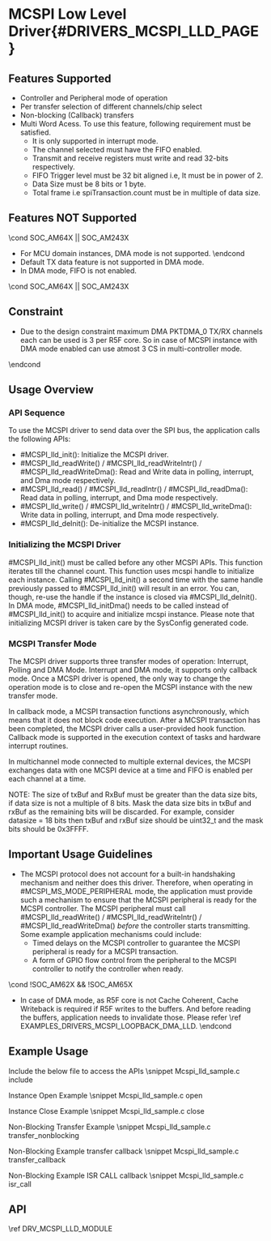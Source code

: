 # MCSPI Low Level Driver{#DRIVERS_MCSPI_LLD_PAGE}

## Features Supported

- Controller and Peripheral mode of operation
- Per transfer selection of different channels/chip select
- Non-blocking (Callback) transfers
- Multi Word Acess. To use this feature, following requirement must be satisfied.
    - It is only supported in interrupt mode.
    - The channel selected must have the FIFO enabled.
    - Transmit and receive registers must write and read 32-bits respectively.
    - FIFO Trigger level must be 32 bit aligned i.e, It must be in power of 2.
    - Data Size must be 8 bits or 1 byte.
    - Total frame i.e spiTransaction.count must be in multiple of data size.

## Features NOT Supported
\cond SOC_AM64X || SOC_AM243X
- For MCU domain instances, DMA mode is not supported.
\endcond
- Default TX data feature is not supported in DMA mode.
- In DMA mode, FIFO is not enabled.

\cond SOC_AM64X || SOC_AM243X
## Constraint

- Due to the design constraint maximum DMA PKTDMA_0 TX/RX channels each can be used is 3 per R5F core.
  So in case of MCSPI instance with DMA mode enabled can use atmost 3 CS in multi-controller mode.

\endcond
## Usage Overview

### API Sequence

To use the MCSPI driver to send data over the SPI bus, the application
calls the following APIs:

- #MCSPI_lld_init(): Initialize the MCSPI driver.
- #MCSPI_lld_readWrite() / #MCSPI_lld_readWriteIntr() / #MCSPI_lld_readWriteDma():
  Read and Write data in polling, interrupt, and Dma mode respectively.
- #MCSPI_lld_read() / #MCSPI_lld_readIntr() / #MCSPI_lld_readDma():
  Read data in polling, interrupt, and Dma mode respectively.
- #MCSPI_lld_write() / #MCSPI_lld_writeIntr() / #MCSPI_lld_writeDma():
  Write data in polling, interrupt, and Dma mode respectively.
- #MCSPI_lld_deInit():  De-initialize the MCSPI instance.

### Initializing the MCSPI Driver

#MCSPI_lld_init() must be called before any other MCSPI APIs.  This function
iterates till the channel count. This function uses mcspi handle to initialize
each instance. Calling #MCSPI_lld_init() a second time with the same handle
previously passed to #MCSPI_lld_init() will result in an error.  You can,
though, re-use the handle if the instance is closed via #MCSPI_lld_deInit().
In DMA mode, #MCSPI_lld_initDma() needs to be called instead of
#MCSPI_lld_init() to acquire and initialize mcspi instance.
Please note that initializing MCSPI driver is taken care by the
SysConfig generated code.

### MCSPI Transfer Mode

The MCSPI driver supports three transfer modes of operation: Interrupt, Polling and DMA Mode.
Interrupt and DMA mode, it supports only callback mode.
Once a MCSPI driver is opened, the only way to change the operation mode
is to close and re-open the MCSPI instance with the new transfer mode.

In callback mode, a MCSPI transaction functions asynchronously, which
means that it does not block code execution. After a MCSPI transaction
has been completed, the MCSPI driver calls a user-provided hook function.
Callback mode is supported in the execution context of tasks and
hardware interrupt routines.

In multichannel mode connected to multiple external devices,
the MCSPI exchanges data with one MCSPI device at a time and FIFO is enabled
per each channel at a time.

NOTE: The size of txBuf and RxBuf must be greater than the data size bits, if data size
is not a multiple of 8 bits. Mask the data size bits in txBuf and rxBuf as the
remaining bits will be discarded. For example, consider datasize = 18 bits then
txBuf and rxBuf size should be uint32_t and the mask bits should be 0x3FFFF.

## Important Usage Guidelines

- The MCSPI protocol does not account for a built-in handshaking mechanism
  and neither does this driver. Therefore, when operating in
  #MCSPI_MS_MODE_PERIPHERAL mode, the application must provide such a mechanism to
  ensure that the MCSPI peripheral is ready for the MCSPI controller. The MCSPI peripheral
  must call #MCSPI_lld_readWrite() / #MCSPI_lld_readWriteIntr() / #MCSPI_lld_readWriteDma()
  *before* the controller starts transmitting.
  Some example application mechanisms could include:
    - Timed delays on the MCSPI controller to guarantee the MCSPI peripheral is ready
      for a MCSPI transaction.
    - A form of GPIO flow control from the peripheral to the MCSPI controller to notify
      the controller when ready.

\cond !SOC_AM62X && !SOC_AM65X
- In case of DMA mode, as R5F core is not Cache Coherent, Cache Writeback is required if R5F writes to the buffers.
  And before reading the buffers, application needs to invalidate those. Please refer \ref EXAMPLES_DRIVERS_MCSPI_LOOPBACK_DMA_LLD.
\endcond
## Example Usage

Include the below file to access the APIs
\snippet Mcspi_lld_sample.c include

Instance Open Example
\snippet Mcspi_lld_sample.c open

Instance Close Example
\snippet Mcspi_lld_sample.c close

Non-Blocking Transfer Example
\snippet Mcspi_lld_sample.c transfer_nonblocking

Non-Blocking Example transfer callback
\snippet Mcspi_lld_sample.c transfer_callback

Non-Blocking Example ISR CALL callback
\snippet Mcspi_lld_sample.c isr_call

## API

\ref DRV_MCSPI_LLD_MODULE
